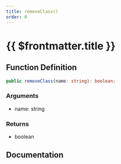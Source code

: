 ```yaml
---
title: removeClass()
order: 0
---
```


# {{ $frontmatter.title }}

## Function Definition

```ts
public removeClass(name: string): boolean;
```

### Arguments

* name: string

### Returns

* boolean

## Documentation

<!--@include: ./parts/removeClass.md-->
